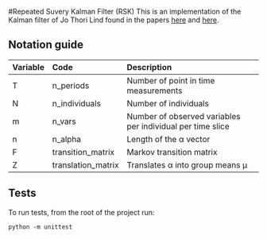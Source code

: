 #Repeated Suvery Kalman Filter (RSK)
This is an implementation of the Kalman filter of Jo Thori Lind found in the papers [here](http://folk.uio.no/jlind/papers/DP333.pdf) and [here](http://folk.uio.no/jlind/papers/surveys.pdf).

## Notation guide
| Variable      | Code          | Description  |
| :------------- |:-------------| :-----|
|T|n_periods|Number of point in time measurements|
|N|n_individuals|Number of individuals|
|m|n_vars|Number of observed variables per individual per time slice|
|n|n_alpha|Length of the α vector|
|F|transition_matrix|Markov transition matrix|
|Z|translation_matrix|Translates α into group means μ|

## Tests
To run tests, from the root of the project run:

```
python -m unittest
```